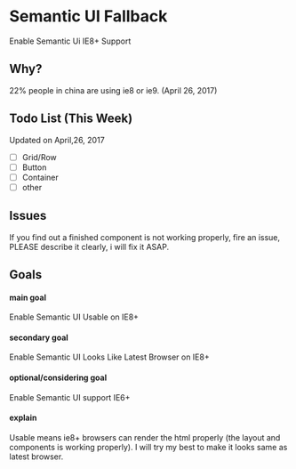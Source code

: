 # Semantic UI Fallback
Enable Semantic Ui IE8+ Support

## Why?
22% people in china are using ie8 or ie9. (April 26, 2017)
## Todo List (This Week)
Updated on April,26, 2017

- [ ] Grid/Row
- [ ] Button
- [ ] Container
- [ ] other

## Issues
If you find out a finished component is not working properly,
fire an issue, PLEASE describe it clearly, i will fix it ASAP. 
## Goals

#### main goal
Enable Semantic UI Usable on IE8+
#### secondary goal
Enable Semantic UI Looks Like Latest Browser on IE8+
#### optional/considering goal
Enable Semantic UI support IE6+
#### explain
Usable means ie8+ browsers can render the html properly
(the layout and components is working properly).
I will try my best to make it looks same as latest browser.

